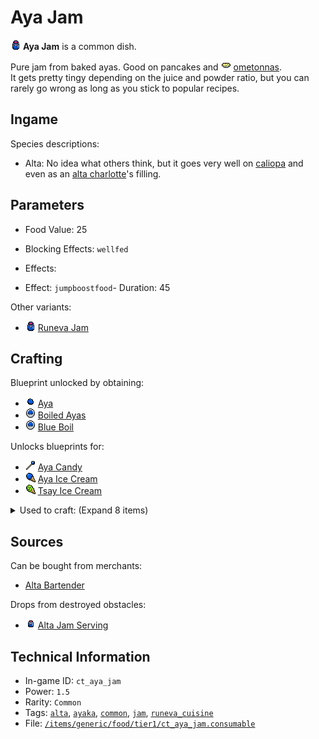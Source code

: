 # Aya Jam

<img src="https://raw.githubusercontent.com/Ceterai/Enternia/main/items/generic/food/tier1/ct_aya_jam.png" alt="Aya Jam icon" loading="lazy" height=16px width="auto" /> **Aya Jam** is a common dish.

Pure jam from baked ayas. Good on pancakes and <img src="https://raw.githubusercontent.com/Ceterai/Enternia/main/items/generic/food/tier2/ct_ometonna.png" alt="Ometonna icon" loading="lazy" height=16px width="auto" /> [ometonnas](https://ceterai.github.io/MyEnternia/Wiki/Ometonna).  
It gets pretty tingy depending on the juice and powder ratio, but you can rarely go wrong as long as you stick to popular recipes.

## Ingame

Species descriptions:

- Alta: No idea what others think, but it goes very well on [caliopa](https://ceterai.github.io/MyEnternia/Wiki/caliopa) and even as an [alta charlotte](https://ceterai.github.io/MyEnternia/Wiki/altacharlotte)'s filling.

## Parameters

- Food Value: 25
- Blocking Effects: `wellfed`
- Effects: 

- Effect: `jumpboostfood`- Duration: 45

Other variants:

- <img src="https://raw.githubusercontent.com/Ceterai/Enternia/main/items/generic/food/tier1/ct_aya_jam.png" alt="Runeva Jam icon" loading="lazy" height=16px width="auto" /> [Runeva Jam](https://ceterai.github.io/MyEnternia/Wiki/RunevaJam)

## Crafting

Blueprint unlocked by obtaining:

- <img src="https://raw.githubusercontent.com/Ceterai/Enternia/main/items/generic/produce/ct_aya.png" alt="Aya icon" loading="lazy" height=16px width="auto" /> [Aya](https://ceterai.github.io/MyEnternia/Wiki/Aya)
- <img src="https://raw.githubusercontent.com/Ceterai/Enternia/main/items/generic/food/tier1/ct_aya_boiled.png" alt="Boiled Ayas icon" loading="lazy" height=16px width="auto" /> [Boiled Ayas](https://ceterai.github.io/MyEnternia/Wiki/BoiledAyas)
- <img src="https://raw.githubusercontent.com/Ceterai/Enternia/main/items/generic/food/tier1/ct_aya_boiled.png" alt="Blue Boil icon" loading="lazy" height=16px width="auto" /> [Blue Boil](https://ceterai.github.io/MyEnternia/Wiki/BlueBoil)

Unlocks blueprints for:

- <img src="https://raw.githubusercontent.com/Ceterai/Enternia/main/items/generic/food/tier2/ct_aya_candy.png" alt="Aya Candy icon" loading="lazy" height=16px width="auto" /> [Aya Candy](https://ceterai.github.io/MyEnternia/Wiki/AyaCandy)
- <img src="https://raw.githubusercontent.com/Ceterai/Enternia/main/items/generic/food/tier2/ct_aya_icecream.png" alt="Aya Ice Cream icon" loading="lazy" height=16px width="auto" /> [Aya Ice Cream](https://ceterai.github.io/MyEnternia/Wiki/AyaIceCream)
- <img src="https://raw.githubusercontent.com/Ceterai/Enternia/main/items/generic/food/tier2/ct_tsay_icecream.png" alt="Tsay Ice Cream icon" loading="lazy" height=16px width="auto" /> [Tsay Ice Cream](https://ceterai.github.io/MyEnternia/Wiki/TsayIceCream)

<details><summary>Used to craft: (Expand 8 items)</summary>

- <img src="https://raw.githubusercontent.com/Ceterai/Enternia/main/items/generic/food/tier4/ct_alliana_cake.png" alt="Alliana Cake icon" loading="lazy" height=16px width="auto" /> [Alliana Cake](https://ceterai.github.io/MyEnternia/Wiki/AllianaCake)
- <img src="https://raw.githubusercontent.com/Ceterai/Enternia/main/objects/alta/special/food/jam/icon.png" alt="Alta Jam Serving icon" loading="lazy" height=16px width="auto" /> [Alta Jam Serving](https://ceterai.github.io/MyEnternia/Wiki/AltaJamServing)
- <img src="https://raw.githubusercontent.com/Ceterai/Enternia/main/items/generic/food/tier2/ct_aya_candy.png" alt="Aya Candy icon" loading="lazy" height=16px width="auto" /> [Aya Candy](https://ceterai.github.io/MyEnternia/Wiki/AyaCandy)
- <img src="https://raw.githubusercontent.com/Ceterai/Enternia/main/items/generic/food/tier2/ct_aya_icecream.png" alt="Aya Ice Cream icon" loading="lazy" height=16px width="auto" /> [Aya Ice Cream](https://ceterai.github.io/MyEnternia/Wiki/AyaIceCream)
- <img src="https://raw.githubusercontent.com/Ceterai/Enternia/main/items/generic/food/tier3/ct_aya_punch.png" alt="Aya Punch icon" loading="lazy" height=16px width="auto" /> [Aya Punch](https://ceterai.github.io/MyEnternia/Wiki/AyaPunch)
- `ct_food_mimic`
- <img src="https://raw.githubusercontent.com/Ceterai/Enternia/main/items/generic/food/tier3/ct_heecho_punch.png" alt="Heecho Punch icon" loading="lazy" height=16px width="auto" /> [Heecho Punch](https://ceterai.github.io/MyEnternia/Wiki/HeechoPunch)
- <img src="https://raw.githubusercontent.com/Ceterai/Enternia/main/items/generic/food/tier4/ct_nia_cocktail.png" alt="Nia Cocktail icon" loading="lazy" height=16px width="auto" /> [Nia Cocktail](https://ceterai.github.io/MyEnternia/Wiki/NiaCocktail)

</details>

## Sources

Can be bought from merchants:

- [Alta Bartender](https://ceterai.github.io/MyEnternia/Wiki/AltaBartender)

Drops from destroyed obstacles:

- <img src="https://raw.githubusercontent.com/Ceterai/Enternia/main/objects/alta/special/food/jam/icon.png" alt="Alta Jam Serving icon" loading="lazy" height=16px width="auto" /> [Alta Jam Serving](https://ceterai.github.io/MyEnternia/Wiki/AltaJamServing)

## Technical Information

- In-game ID: `ct_aya_jam`
- Power: `1.5`
- Rarity: `Common`
- Tags: [`alta`](https://ceterai.github.io/MyEnternia/Wiki/Tags/Alta), [`ayaka`](https://ceterai.github.io/MyEnternia/Wiki/Tags/Ayaka), [`common`](https://ceterai.github.io/MyEnternia/Wiki/Tags/Common), [`jam`](https://ceterai.github.io/MyEnternia/Wiki/Tags/Jam), [`runeva_cuisine`](https://ceterai.github.io/MyEnternia/Wiki/Tags/RunevaCuisine)
- File: [`/items/generic/food/tier1/ct_aya_jam.consumable`](https://github.com/Ceterai/Enternia/blob/main/items/generic/food/tier1/ct_aya_jam.consumable)
